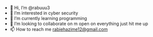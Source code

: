 - 👋 Hi, I’m @rabuuu3
- 👀 I’m interested in cyber security
- 🌱 I’m currently learning programming 
- 💞️ I’m looking to collaborate on m open on everything just hit me up 
- 📫 How to reach me rabiehazime12@gmail.com

<!---
rabuuu3/rabuuu3 is a ✨ special ✨ repository because its `README.md` (this file) appears on your GitHub profile.
You can click the Preview link to take a look at your changes.
--->
